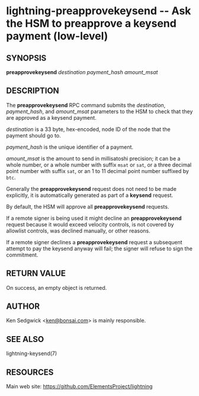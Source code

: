 lightning-preapprovekeysend -- Ask the HSM to preapprove a keysend payment (low-level)
==================================================================

SYNOPSIS
--------

**preapprovekeysend** *destination* *payment\_hash* *amount\_msat*

DESCRIPTION
-----------

The **preapprovekeysend** RPC command submits the *destination*, *payment\_hash*,
and *amount\_msat* parameters to the HSM to check that they are approved as a
keysend payment.

*destination* is a 33 byte, hex-encoded, node ID of the node that the payment should go to.

*payment\_hash* is the unique identifier of a payment.

*amount\_msat* is the amount to send in millisatoshi precision; it can
be a whole number, or a whole number with suffix `msat` or `sat`, or a
three decimal point number with suffix `sat`, or an 1 to 11 decimal
point number suffixed by `btc`.

Generally the **preapprovekeysend** request does not need to be made
explicitly, it is automatically generated as part of a **keysend** request.

By default, the HSM will approve all **preapprovekeysend** requests.

If a remote signer is being used it might decline an **preapprovekeysend**
request because it would exceed velocity controls, is not covered by
allowlist controls, was declined manually, or other reasons.

If a remote signer declines a **preapprovekeysend** request a subsequent
attempt to pay the keysend anyway will fail; the signer will refuse to sign
the commitment.

RETURN VALUE
------------

[comment]: # (GENERATE-FROM-SCHEMA-START)
On success, an empty object is returned.

[comment]: # (GENERATE-FROM-SCHEMA-END)

AUTHOR
------

Ken Sedgwick <<ken@bonsai.com>> is mainly responsible.

SEE ALSO
--------

lightning-keysend(7)

RESOURCES
---------

Main web site: <https://github.com/ElementsProject/lightning>

[comment]: # ( SHA256STAMP:ec98523e094209b75eeeb620d8f2a64409dafe6ba21baf3a89ade514b285d202)
